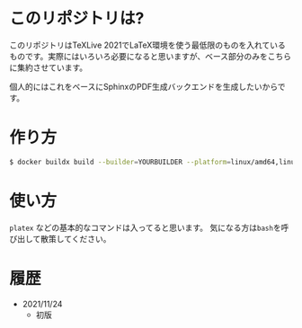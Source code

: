 # このリポジトリは?

このリポジトリはTeXLive 2021でLaTeX環境を使う最低限のものを入れているものです。実際にはいろいろ必要になると思いますが、ベース部分のみをこちらに集約させています。

個人的にはこれをベースにSphinxのPDF生成バックエンドを生成したいからです。

# 作り方

```bash
$ docker buildx build --builder=YOURBUILDER --platform=linux/amd64,linux/arm64 --push -t USER/REPO[:TAG] .
```

# 使い方

`platex` などの基本的なコマンドは入ってると思います。
気になる方は`bash`を呼び出して散策してください。

# 履歴

- 2021/11/24
    - 初版

